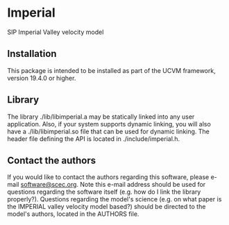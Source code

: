 # Imperial  

SIP Imperial Valley velocity model

## Installation

This package is intended to be installed as part of the UCVM framework,
version 19.4.0 or higher. 

## Library

The library ./lib/libimperial.a may be statically linked into any
user application. Also, if your system supports dynamic linking,
you will also have a ./lib/libimperial.so file that can be used
for dynamic linking. The header file defining the API is located
in ./include/imperial.h.

## Contact the authors

If you would like to contact the authors regarding this software,
please e-mail software@scec.org. Note this e-mail address should
be used for questions regarding the software itself (e.g. how
do I link the library properly?). Questions regarding the model's
science (e.g. on what paper is the IMPERIAL valley velocity model
based?) should be directed to the model's authors, located in the
AUTHORS file.
